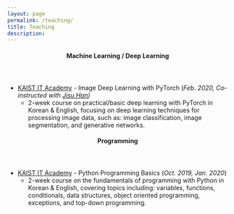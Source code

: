 ```yaml
---
layout: page
permalink: /teaching/
title: Teaching
description:
---
```


<header class="pub-heading">
	<h4>Machine Learning / Deep Learning</h4>
</header>

* [KAIST IT Academy](https://ita.kaist.ac.kr/) - Image Deep Learning with PyTorch (*Feb. 2020, Co-instructed with [Jisu Han](linkedin.com/in/jisuhan))*
  * 2-week course on practical/basic deep learning with PyTorch in Korean & English, focusing on deep learning techniques for processing image data, such as: image classification, image segmentation, and generative networks.

<header class="pub-heading">
	<h4>Programming</h4>
</header>

* [KAIST IT Academy](https://ita.kaist.ac.kr/) - Python Programming Basics (*Oct. 2019, Jan. 2020*)
  * 2-week course on the fundamentals of programming with Python in Korean & English, covering topics including: variables, functions, conditionals, data structures, object oriented programming, exceptions, and top-down programming.